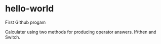 # hello-world
First Github progam

Calculater using two methods for producing operator answers. If/then and Switch.
